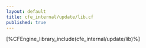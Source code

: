 ```yaml
---
layout: default
title: cfe_internal/update/lib.cf
published: true
---
```


[%CFEngine_library_include(cfe_internal/update/lib)%]
